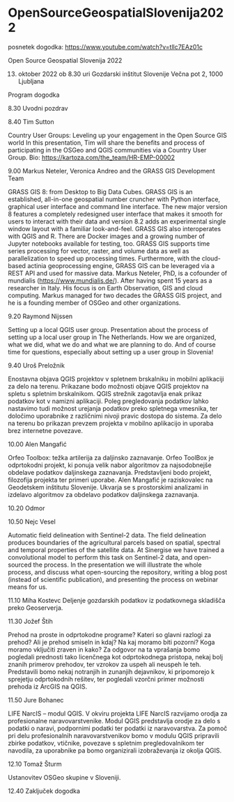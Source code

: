 # OpenSourceGeospatialSlovenija2022
posnetek dogodka:
https://www.youtube.com/watch?v=tllc7EAz01c

Open Source Geospatial Slovenija 2022

13. oktober 2022 ob 8.30 uri
Gozdarski inštitut Slovenije
Večna pot 2, 1000 Ljubljana

Program dogodka

8.30  Uvodni pozdrav

8.40  Tim Sutton

Country User Groups: Leveling up your engagement in the Open Source GIS world
In this presentation, Tim will share the benefits and process of participating in the OSGeo and QGIS communities via a Country User Group.
Bio: https://kartoza.com/the_team/HR-EMP-00002

9.00  Markus Neteler, Veronica Andreo and the GRASS GIS Development Team

GRASS GIS 8: from Desktop to Big Data Cubes.
GRASS GIS is an established, all-in-one geospatial number cruncher with Python interface, graphical user interface and command line interface. The new major version 8 features a completely redesigned user interface that makes it smooth for users to interact with their data and version 8.2 adds an experimental single window layout with a familiar look-and-feel. GRASS GIS also interoperates with QGIS and R. There are Docker images and a growing number of Jupyter notebooks available for testing, too. GRASS GIS supports time series processing for vector, raster, and volume data as well as parallelization to speed up processing times. Furthermore, with the cloud-based actinia geoprocessing engine, GRASS GIS can be leveraged via a REST API and used for massive data.
Markus Neteler, PhD, is a cofounder of mundialis (https://www.mundialis.de/). After having spent 15 years as a researcher in Italy. His focus is on Earth Observation, GIS and cloud computing. Markus managed for two decades the GRASS GIS project, and he is a founding member of OSGeo and other organizations.

9.20  Raymond Nijssen

Setting up a local QGIS user group.
Presentation about the process of setting up a local user group in The Netherlands. How we are organized, what we did, what we do and what we are planning to do. And of course time for questions, especially about setting up a user group in Slovenia!

9.40 Uroš Preložnik

Enostavna objava QGIS projektov v spletnem brskalniku in mobilni aplikaciji za delo na terenu.
Prikazane bodo možnosti objave QGIS projektov na spletu s spletnim brskalnikom. QGIS strežnik zagotavlja enak prikaz podatkov kot v namizni aplikaciji. Poleg pregledovanja podatkov lahko nastavimo tudi možnost urejanja podatkov preko spletnega vmesnika, ter določimo uporabnike z različnimi nivoji pravic dostopa do sistema.
Za delo na terenu bo prikazan prevzem projekta v mobilno aplikacijo in uporaba brez internetne povezave.

10.00 Alen Mangafić

Orfeo Toolbox: težka artilerija za daljinsko zaznavanje.
Orfeo ToolBox je odprtokodni projekt, ki ponuja velik nabor algoritmov za najsodobnejše obdelave podatkov daljinskega zaznavanja. Predstavljeni bodo projekt, filozofija projekta ter primeri uporabe.
Alen Mangafić je raziskovalec na Geodetskem inštitutu Slovenije. Ukvarja se s prostorskimi analizami in izdelavo algoritmov za obdelavo podatkov daljinskega zaznavanja.

10.20 Odmor

10.50 Nejc Vesel

Automatic field delineation with Sentinel-2 data.
The field delineation produces boundaries of the agricultural parcels based on spatial, spectral and temporal properties of the satellite data. At Sinergise we have trained a convolutional model to perform this task on Sentinel-2 data, and open-sourced the process. In the presentation we will illustrate the whole process, and discuss what open-sourcing the repository, writing a blog post (instead of scientific publication), and presenting the process on webinar means for us.

11.10 Miha Kostevc
Deljenje gozdarskih podatkov iz podatkovnega skladišča preko Geoserverja.

11.30 Jožef Štih

Prehod na proste in odprtokodne programe?
Kateri so glavni razlogi za prehod? Ali je prehod smiseln in kdaj? Na kaj moramo biti pozorni? Koga moramo vključiti zraven in kako?
Za odgovor na ta vprašanja bomo pogledali prednosti tako licenčnega kot odprtokodnega pristopa, nekaj bolj znanih primerov prehodov, ter vzrokov za uspeh ali neuspeh le teh. Predstavili bomo nekaj notranjih in zunanjih dejavnikov, ki pripomorejo k sprejetju odprtokodnih rešitev, ter pogledali vzorčni primer možnosti prehoda iz ArcGIS na QGIS.

11.50 Jure Bohanec

LIFE NarcIS – modul QGIS.
V okviru projekta LIFE NarcIS razvijamo orodja za profesionalne naravovarstvenike. Modul QGIS predstavlja orodje za delo s podatki o naravi, podpornimi podatki ter podatki iz naravovarstva. Za pomoč pri delu profesionalnih naravovarstvenikov bomo v modulu QGIS pripravili zbirke podatkov, vtičnike, povezave s spletnim pregledovalnikom ter navodila, za uporabnike pa bomo organizirali izobraževanja iz okolja QGIS.

12.10 Tomaž Šturm

Ustanovitev OSGeo skupine v Sloveniji.

12.40 Zaključek dogodka
